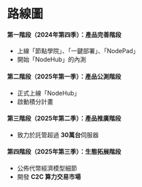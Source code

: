 # 路線圖

#### 第一階段（2024年第四季）：產品完善階段

* 上線「節點學院」、「一鍵部署」、「NodePad」
* 開始「NodeHub」的內測

#### 第二階段（2025年第一季）：產品公測階段

* 正式上線「NodeHub」
* 啟動積分計畫

#### 第三階段（2025年第二季）：產品推廣階段

* 致力於託管超過 **30萬台**伺服器

#### 第四階段（2025年第三季）：生態拓展階段

* 公佈代幣經濟模型細節
* 開發 **C2C 算力交易市場**
